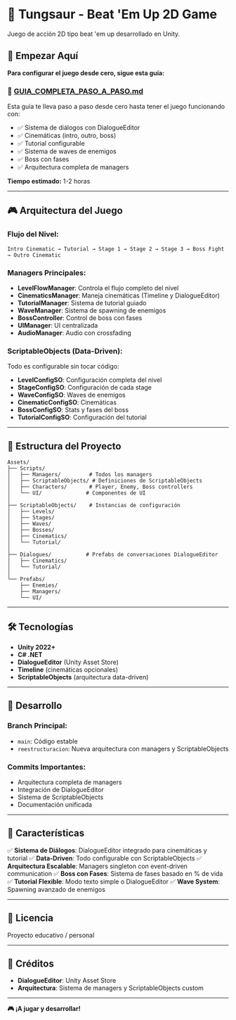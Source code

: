 # 🐉 Tungsaur - Beat 'Em Up 2D Game

Juego de acción 2D tipo beat 'em up desarrollado en Unity.

## 🚀 Empezar Aquí

**Para configurar el juego desde cero, sigue esta guía:**

### 📖 [GUIA_COMPLETA_PASO_A_PASO.md](GUIA_COMPLETA_PASO_A_PASO.md)

Esta guía te lleva paso a paso desde cero hasta tener el juego funcionando con:
- ✅ Sistema de diálogos con DialogueEditor
- ✅ Cinemáticas (intro, outro, boss)
- ✅ Tutorial configurable
- ✅ Sistema de waves de enemigos
- ✅ Boss con fases
- ✅ Arquitectura completa de managers

**Tiempo estimado:** 1-2 horas

---

## 🎮 Arquitectura del Juego

### Flujo del Nivel:
```
Intro Cinematic → Tutorial → Stage 1 → Stage 2 → Stage 3 → Boss Fight → Outro Cinematic
```

### Managers Principales:
- **LevelFlowManager**: Controla el flujo completo del nivel
- **CinematicsManager**: Maneja cinemáticas (Timeline y DialogueEditor)
- **TutorialManager**: Sistema de tutorial guiado
- **WaveManager**: Sistema de spawning de enemigos
- **BossController**: Control de boss con fases
- **UIManager**: UI centralizada
- **AudioManager**: Audio con crossfading

### ScriptableObjects (Data-Driven):
Todo es configurable sin tocar código:
- **LevelConfigSO**: Configuración completa del nivel
- **StageConfigSO**: Configuración de cada stage
- **WaveConfigSO**: Waves de enemigos
- **CinematicConfigSO**: Cinemáticas
- **BossConfigSO**: Stats y fases del boss
- **TutorialConfigSO**: Configuración del tutorial

---

## 📂 Estructura del Proyecto

```
Assets/
├── Scripts/
│   ├── Managers/         # Todos los managers
│   ├── ScriptableObjects/ # Definiciones de ScriptableObjects
│   ├── Characters/       # Player, Enemy, Boss controllers
│   └── UI/              # Componentes de UI
│
├── ScriptableObjects/    # Instancias de configuración
│   ├── Levels/
│   ├── Stages/
│   ├── Waves/
│   ├── Bosses/
│   ├── Cinematics/
│   └── Tutorial/
│
├── Dialogues/           # Prefabs de conversaciones DialogueEditor
│   ├── Cinematics/
│   └── Tutorial/
│
└── Prefabs/
    ├── Enemies/
    ├── Managers/
    └── UI/
```

---

## 🛠️ Tecnologías

- **Unity 2022+**
- **C# .NET**
- **DialogueEditor** (Unity Asset Store)
- **Timeline** (cinemáticas opcionales)
- **ScriptableObjects** (arquitectura data-driven)

---

## 📝 Desarrollo

### Branch Principal:
- `main`: Código estable
- `reestructuracion`: Nueva arquitectura con managers y ScriptableObjects

### Commits Importantes:
- Arquitectura completa de managers
- Integración de DialogueEditor
- Sistema de ScriptableObjects
- Documentación unificada

---

## 🎯 Características

✅ **Sistema de Diálogos**: DialogueEditor integrado para cinemáticas y tutorial
✅ **Data-Driven**: Todo configurable con ScriptableObjects
✅ **Arquitectura Escalable**: Managers singleton con event-driven communication
✅ **Boss con Fases**: Sistema de fases basado en % de vida
✅ **Tutorial Flexible**: Modo texto simple o DialogueEditor
✅ **Wave System**: Spawning avanzado de enemigos

---

## 📄 Licencia

Proyecto educativo / personal

---

## 👥 Créditos

- **DialogueEditor**: Unity Asset Store
- **Arquitectura**: Sistema de managers y ScriptableObjects custom

---

**🎮 ¡A jugar y desarrollar!**
